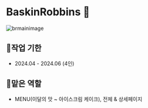 # BaskinRobbins 🍧
![brmainimage](https://github.com/user-attachments/assets/8a0ee26e-ae92-4cad-8976-2a7fa3c2b164)

## 📅작업 기한
- 2024.04 - 2024.06 (4인)

## 🤝맡은 역할
- MENU(이달의 맛 ~ 아이스크림 케이크), 전체 & 상세페이지
